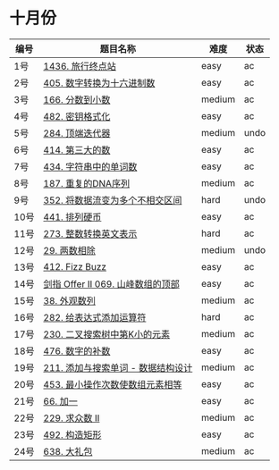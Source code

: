 # 十月份

**编号**|**题目名称**|**难度**|**状态**
--------|------------|--------|--------
1号|[1436. 旅行终点站](./第1题%201436.%20旅行终点站)|easy|ac
2号|[405. 数字转换为十六进制数](./第2题%20405.%20数字转换为十六进制数)|easy|ac
3号|[166. 分数到小数](./第3题%20166.%20分数到小数)|medium|ac
4号|[482. 密钥格式化](./第4题%20482.%20密钥格式化)|easy|ac
5号|[284. 顶端迭代器](./第5题%20284.%20顶端迭代器)|medium|undo
6号|[414. 第三大的数](./第6题%20414.%20第三大的数)|easy|ac
7号|[434. 字符串中的单词数](./第7题%20434.%20字符串中的单词数)|easy|ac
8号|[187. 重复的DNA序列](./第8题%20187.%20重复的DNA序列)|medium|ac
9号|[352. 将数据流变为多个不相交区间](./第9题%20352.%20将数据流变为多个不相交区间)|hard|undo
10号|[441. 排列硬币](./第10题%20441.%20排列硬币)|easy|ac
11号|[273. 整数转换英文表示](./第11题%20273.%20整数转换英文表示)|hard|ac
12号|[29. 两数相除](./第12题%2029.%20两数相除)|medium|undo
13号|[412. Fizz Buzz](./第13题%20412.%20Fizz%20Buzz)|easy|ac
14号|[剑指 Offer II 069. 山峰数组的顶部](./第14题%20剑指%20Offer%20II%20069.%20山峰数组的顶部)|easy|ac
15号|[38. 外观数列](./第15题%2038.%20外观数列)|medium|ac
16号|[282. 给表达式添加运算符](./第16题%20282.%20给表达式添加运算符)|hard|ac
17号|[230. 二叉搜索树中第K小的元素](./第17题%20230.%20二叉搜索树中第K小的元素)|medium|ac
18号|[476. 数字的补数](./第18题%20476.%20数字的补数)|easy|ac
19号|[211. 添加与搜索单词 - 数据结构设计](./第19题%20211.%20添加与搜索单词%20-%20数据结构设计)|medium|ac
20号|[453. 最小操作次数使数组元素相等](./第20题%20453.%20最小操作次数使数组元素相等)|easy|ac
21号|[66. 加一](./第20题%2066%20加一)|easy|ac
22号|[229. 求众数 II](./第22题%2066%20求众数%20II)|medium|ac
23号|[492. 构造矩形](./第23题%20492%20构造矩形)|easy|ac
24号|[638. 大礼包](./第24题%20638%20大礼包)|medium|ac
